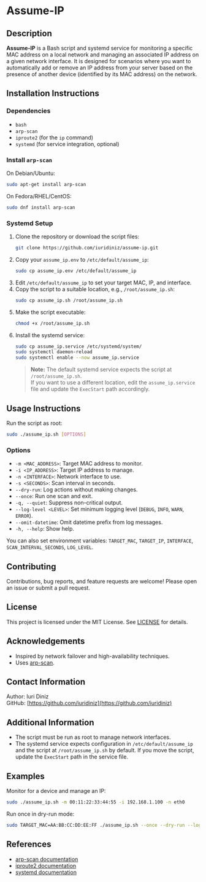 # Assume-IP

## Description

**Assume-IP** is a Bash script and systemd service for monitoring a specific MAC address on a local network and managing an associated IP address on a given network interface. It is designed for scenarios where you want to automatically add or remove an IP address from your server based on the presence of another device (identified by its MAC address) on the network.

## Installation Instructions

### Dependencies

- `bash`
- `arp-scan`
- `iproute2` (for the `ip` command)
- `systemd` (for service integration, optional)

### Install `arp-scan`

On Debian/Ubuntu:
```sh
sudo apt-get install arp-scan
```

On Fedora/RHEL/CentOS:
```sh
sudo dnf install arp-scan
```

### Systemd Setup

1. Clone the repository or download the script files:
   ```sh
   git clone https://github.com/iuridiniz/assume-ip.git
   ```
2. Copy your `assume_ip.env` to `/etc/default/assume_ip`:
   ```sh
   sudo cp assume_ip.env /etc/default/assume_ip
   ```
3. Edit `/etc/default/assume_ip` to set your target MAC, IP, and interface.
4. Copy the script to a suitable location, e.g., `/root/assume_ip.sh`:
   ```sh
   sudo cp assume_ip.sh /root/assume_ip.sh
   ```
5. Make the script executable:
   ```sh
   chmod +x /root/assume_ip.sh
   ```
6. Install the systemd service:
   ```sh
   sudo cp assume_ip.service /etc/systemd/system/
   sudo systemctl daemon-reload
   sudo systemctl enable --now assume_ip.service
   ```
   > **Note:** The default systemd service expects the script at `/root/assume_ip.sh`.  
   > If you want to use a different location, edit the `assume_ip.service` file and update the `ExecStart` path accordingly.

## Usage Instructions

Run the script as root:

```sh
sudo ./assume_ip.sh [OPTIONS]
```

### Options

- `-m <MAC_ADDRESS>`: Target MAC address to monitor.
- `-i <IP_ADDRESS>`: Target IP address to manage.
- `-n <INTERFACE>`: Network interface to use.
- `-s <SECONDS>`: Scan interval in seconds.
- `--dry-run`: Log actions without making changes.
- `--once`: Run one scan and exit.
- `-q, --quiet`: Suppress non-critical output.
- `--log-level <LEVEL>`: Set minimum logging level (`DEBUG`, `INFO`, `WARN`, `ERROR`).
- `--omit-datetime`: Omit datetime prefix from log messages.
- `-h, --help`: Show help.

You can also set environment variables: `TARGET_MAC`, `TARGET_IP`, `INTERFACE`, `SCAN_INTERVAL_SECONDS`, `LOG_LEVEL`.

## Contributing

Contributions, bug reports, and feature requests are welcome! Please open an issue or submit a pull request.

## License

This project is licensed under the MIT License. See [LICENSE](LICENSE) for details.

## Acknowledgements

- Inspired by network failover and high-availability techniques.
- Uses [arp-scan](https://github.com/royhills/arp-scan).

## Contact Information

Author: Iuri Diniz  
GitHub: [https://github.com/iuridiniz](https://github.com/iuridiniz)  

## Additional Information

- The script must be run as root to manage network interfaces.
- The systemd service expects configuration in `/etc/default/assume_ip` and the script at `/root/assume_ip.sh` by default.
  If you move the script, update the `ExecStart` path in the service file.

## Examples

Monitor for a device and manage an IP:

```sh
sudo ./assume_ip.sh -m 00:11:22:33:44:55 -i 192.168.1.100 -n eth0
```

Run once in dry-run mode:

```sh
sudo TARGET_MAC=AA:BB:CC:DD:EE:FF ./assume_ip.sh --once --dry-run --log-level DEBUG
```

## References

- [arp-scan documentation](https://linux.die.net/man/1/arp-scan)
- [iproute2 documentation](https://man7.org/linux/man-pages/man8/ip.8.html)
- [systemd documentation](https://www.freedesktop.org/software/systemd/man/systemd.service.html)
